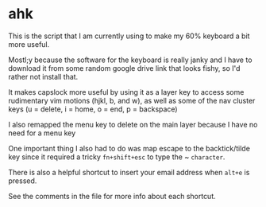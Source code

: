 # ahk

This is the script that I am currently using to make my 60% keyboard a bit more useful.

Mostl;y because the software for the keyboard is really janky and I have to download it from some random google drive link that looks fishy, so I'd rather not install that.

It makes capslock more useful by using it as a layer key to access some rudimentary vim motions (hjkl, b, and w), as well as some of the nav cluster keys (u = delete, i = home, o = end, p = backspace)

I also remapped the menu key to delete on the main layer because I have no need for a menu key

One important thing I also had to do was map escape to the backtick/tilde key since it required a tricky ``fn+shift+esc`` to type the ~ ``character``.

There is also a helpful shortcut to insert your email address when ``alt+e`` is pressed.

See the comments in the file for more info about each shortcut.
